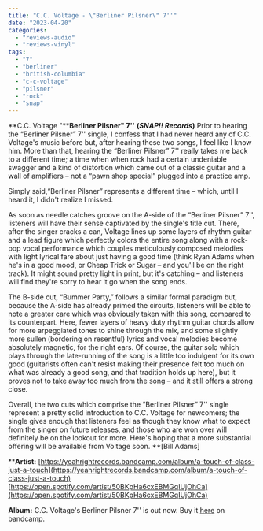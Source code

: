 ```yaml
---
title: "C.C. Voltage - \"Berliner Pilsner\" 7''"
date: "2023-04-20"
categories: 
  - "reviews-audio"
  - "reviews-vinyl"
tags: 
  - "7"
  - "berliner"
  - "british-columbia"
  - "c-c-voltage"
  - "pilsner"
  - "rock"
  - "snap"
---
```


**C.C. Voltage "****Berliner Pilsner" 7''** **(_SNAP!! Records_)** Prior to hearing the “Berliner Pilsner” 7'' single, I confess that I had never heard any of C.C. Voltage's music before but, after hearing these two songs, I feel like I know him. More than that, hearing the “Berliner Pilsner” 7'' really takes me back to a different time; a time when when rock had a certain undeniable swagger and a kind of distortion which came out of a classic guitar and a wall of amplifiers – not a “pawn shop special” plugged into a practice amp.

Simply said,“Berliner Pilsner” represents a different time – which, until I heard it, I didn't realize I missed.

As soon as needle catches groove on the A-side of the “Berliner Pilsner” 7'', listeners will have their sense captivated by the single's title cut. There, after the singer cracks a can, Voltage lines up some layers of rhythm guitar and a lead figure which perfectly colors the entire song along with a rock-pop vocal performance which couples meticulously composed melodies with light lyrical fare about just having a good time (think Ryan Adams when he's in a good mood, or Cheap Trick or Sugar – and you'll be on the right track). It might sound pretty light in print, but it's catching – and listeners will find they're sorry to hear it go when the song ends.

The B-side cut, “Bummer Party,” follows a similar formal paradigm but, because the A-side has already primed the circuits, listeners will be able to note a greater care which was obviously taken with this song, compared to its counterpart. Here, fewer layers of heavy duty rhythm guitar chords allow for more arpeggiated tones to shine through the mix, and some slightly more sullen (bordering on resentful) lyrics and vocal melodies become absolutely magnetic, for the right ears. Of course, the guitar solo which plays through the late-running of the song is a little too indulgent for its own good (guitarists often can't resist making their presence felt too much on what was already a good song, and that tradition holds up here), but it proves not to take away too much from the song – and it still offers a strong close.

Overall, the two cuts which comprise the “Berliner Pilsner” 7'' single represent a pretty solid introduction to C.C. Voltage for newcomers; the single gives enough that listeners feel as though they know what to expect from the singer on future releases, and those who are won over will definitely be on the lookout for more. Here's hoping that a more substantial offering will be available from Voltage soon. **\[Bill Adams\]

****Artist:** [https://yeahrightrecords.bandcamp.com/album/a-touch-of-class-just-a-touch](https://yeahrightrecords.bandcamp.com/album/a-touch-of-class-just-a-touch) [https://open.spotify.com/artist/50BKpHa6cxEBMGqIUjOhCa](https://open.spotify.com/artist/50BKpHa6cxEBMGqIUjOhCa)

**Album:** C.C. Voltage's Berliner Pilsner 7'' is out now. Buy it [here](https://yeahrightrecords.bandcamp.com/album/berliner-pilsner) on bandcamp.
